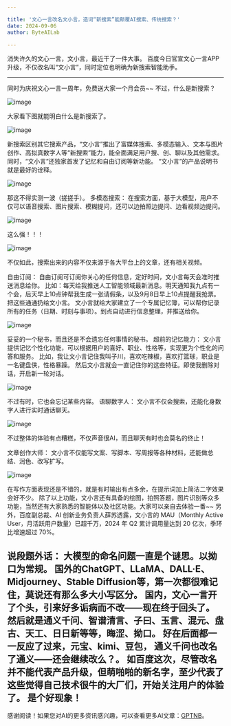```yaml
---

title: '文心一言改名文小言，造词“新搜索”能颠覆AI搜索、传统搜索？'
date: 2024-09-06
author: ByteAILab

---
```


消失许久的文心一言，文小言，最近干了一件大事。
百度今日官宣文心一言APP升级，不仅改名叫“文小言”，同时定位也明确为新搜索智能助手。

---
同时为庆祝文心一言一周年，免费送大家一个月会员~~
不过，什么是新搜索？

![image](http://www.jesonc.com/Fn44M1VAqvHDzg4bbdSpCgYQd-U6)

大家看下图就能明白什么是新搜索了。

![image](http://www.jesonc.com/Fp5COe3EmUppwRkWakeQqKzNEDvf)

新搜索区别其它搜索产品，“文小言”推出了富媒体搜索、多模态输入、文本与图片创作、高拟真数字人等“新搜索”能力，能全面满足用户搜、创、聊以及其他需求。
同时，“文小言”还独家首发了记忆和自由订阅等新功能。
“文小言”的产品说明书就是最好的诠释。

![image](http://www.jesonc.com/FiJscaVROKHgv5pT5JUtIp09R65Q)

那这不得实测一波（搓搓手）。
多模态搜索：
在搜索方面，基于大模型，用户不仅可以语音搜索、图片搜索、模糊提问，还可以边拍照边提问、边看视频边提问。

![image](http://www.jesonc.com/FjDP5Y3zqxbob_WpPI3E3Ftr6tbB)

这么强！！！

![image](http://www.jesonc.com/Flj-xjPc2JyrBtxjX8YCJrHrSpiz)

不仅如此，搜索出来的内容不仅来源于各大平台上的文章，还有相关视频。

自由订阅：
自由订阅可订阅你关心的任何信息，定好时间，文小言每天会准时推送消息给你。
比如：每天给我推送人工智能领域最新消息。明天通知我九点有一个会，后天早上10点钟帮我生成一张请假条，以及9月8日早上10点提醒我抢票。
把这些通通扔给文小言。
文小言就给大家建立了一个专属记忆簿，可以帮你记录所有的任务（日期、时刻与事项）。到点⾃动进⾏信息整理，并推送给你。

![image](http://www.jesonc.com/FrItiptRnHsKga3XUPuF7SEP-nYJ)

妥妥的一个秘书，而且还是不会遗忘任何事情的秘书。
超前的记忆能力：
文小言提供记忆个性化功能，可以根据用户的喜好、职业、性格等，实现更为个性化的问答和服务。
比如，我让文小言记住我叫子川，喜欢吃辣椒，喜欢打篮球，职业是一名键盘侠，性格暴躁。
然后文小言就会一直记住你的这些特征。即使我删除对话，开启新一轮对话。

![image](http://www.jesonc.com/Fhlr4SxDKvtGuda80NWiTN0n8iq6)

不过有时，它也会忘记某些内容。
语聊数字人：
文小言不仅会搜索，还能化身数字人进行实时通话聊天。

![image](http://www.jesonc.com/FiyEbGqeW19AatQE-jHN6JnatxLQ)

不过整体的体验有点糟糕，不仅声音很AI，而且聊天有时也会莫名的终止！

文章创作大师：
文小言不仅能写文案、写脚本、写周报等各种材料，还能做总结、润色、改写扩写。

![image](http://www.jesonc.com/Fn8GowuS0DaXftl6WjuWfVZNnGAn)

在写作方面表现还是不错的，就是有时输出有点多余，在提示词加上简洁二字效果会好不少。
除了以上功能，文小言还有具备的绘图，拍照答题，图片识别等众多功能，当然还有大家熟悉的智能体以及社区功能。大家可以亲自去体验一番~~
另外，百度副总裁、AI 创新业务负责人薛苏透露，文小言的 MAU（Monthly Active User，月活跃用户数量）已超千万，2024 年 Q2 累计调用量达到 20 亿次，季环比增速超过 70%。

说段题外话：
大模型的命名问题一直是个谜思。以拗口为常规。
国外的ChatGPT、LLaMA、DALL·E、Midjourney、Stable Diffusion等，第一次都很难记住，莫说还有那么多大小写区分。
国内，文心一言开了个头，引来好多诟病而不改——现在终于回头了。
然后就是通义千问、智谱清言、子曰、玉言、混元、盘古、天工、日日新等等，晦涩、拗口。
好在后面都一一反应了过来，元宝、kimi、豆包， 通义千问也改名了通义——还会继续改么？。
如百度这次，尽管改名并不能代表产品升级，但萌啪啪的新名字，至少代表了这些觉得自己技术很牛的大厂们，开始关注用户的体验了。
是个好现象！
---
感谢阅读！如果您对AI的更多资讯感兴趣，可以查看更多AI文章：[GPTNB](https://gptnb.com)。